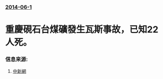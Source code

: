 ### [2014-06-1](/news/2014/06/1/index.md)

##### 
#  重慶硯石台煤礦發生瓦斯事故，已知22人死。 




### 信息来源:

1. [中新網](http://www.chinanews.com/gn/2014/06-03/6240362.shtml)

